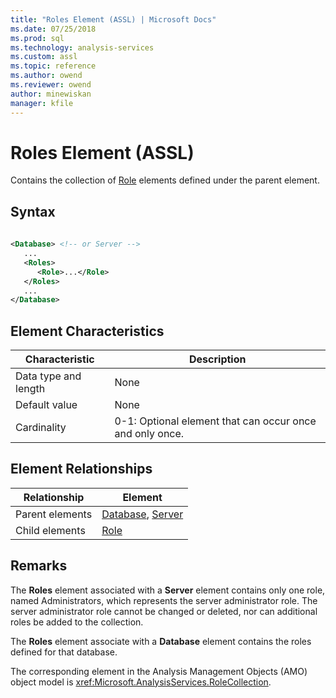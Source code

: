 ```yaml
---
title: "Roles Element (ASSL) | Microsoft Docs"
ms.date: 07/25/2018
ms.prod: sql
ms.technology: analysis-services
ms.custom: assl
ms.topic: reference
ms.author: owend
ms.reviewer: owend
author: minewiskan
manager: kfile
---
```

# Roles Element (ASSL)

  Contains the collection of [Role](objects/role-element-assl.md) elements defined under the parent element.  
  
## Syntax  
  
```xml  
  
<Database> <!-- or Server -->  
   ...  
   <Roles>  
      <Role>...</Role>  
   </Roles>  
   ...  
</Database>  
```  
  
## Element Characteristics  
  
|Characteristic|Description|  
|--------------------|-----------------|  
|Data type and length|None|  
|Default value|None|  
|Cardinality|0-1: Optional element that can occur once and only once.|  
  
## Element Relationships  
  
|Relationship|Element|  
|------------------|-------------|  
|Parent elements|[Database](objects/database-element-assl.md), [Server](objects/server-element-assl.md)|  
|Child elements|[Role](objects/role-element-assl.md)|  
  
## Remarks  
 The **Roles** element associated with a **Server** element contains only one role, named Administrators, which represents the server administrator role. The server administrator role cannot be changed or deleted, nor can additional roles be added to the collection.  
  
 The **Roles** element associate with a **Database** element contains the roles defined for that database.  
  
 The corresponding element in the Analysis Management Objects (AMO) object model is <xref:Microsoft.AnalysisServices.RoleCollection>.  
